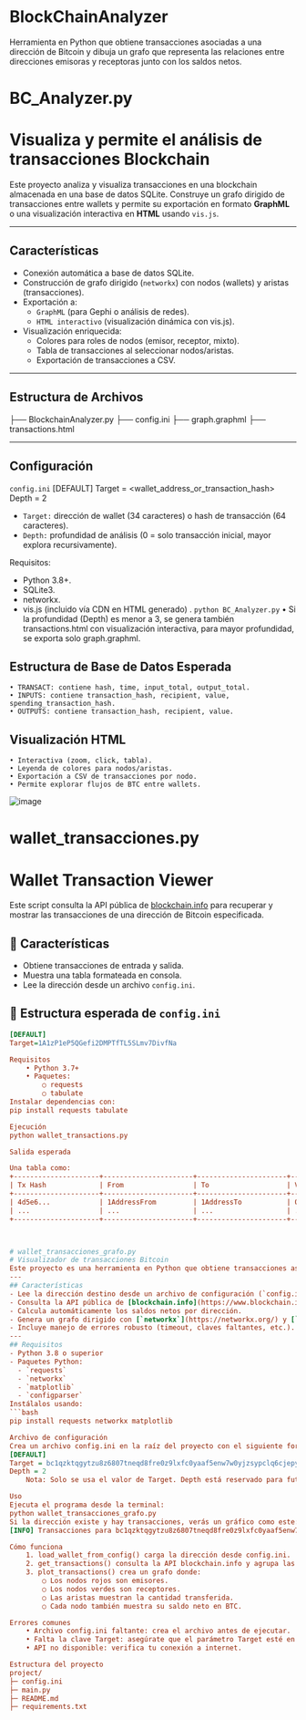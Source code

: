 # BlockChainAnalyzer
Herramienta en Python que obtiene transacciones asociadas a una dirección de Bitcoin y dibuja un grafo que representa las relaciones entre direcciones emisoras y receptoras junto con los saldos netos.

# BC_Analyzer.py
# Visualiza y permite el análisis de transacciones Blockchain

Este proyecto analiza y visualiza transacciones en una blockchain almacenada en una base de datos SQLite. Construye un grafo dirigido de transacciones entre wallets y permite su exportación en formato **GraphML** o una visualización interactiva en **HTML** usando `vis.js`.

---

## Características

- Conexión automática a base de datos SQLite.
- Construcción de grafo dirigido (`networkx`) con nodos (wallets) y aristas (transacciones).
- Exportación a:
  - `GraphML` (para Gephi o análisis de redes).
  - `HTML interactivo` (visualización dinámica con vis.js).
- Visualización enriquecida:
  - Colores para roles de nodos (emisor, receptor, mixto).
  - Tabla de transacciones al seleccionar nodos/aristas.
  - Exportación de transacciones a CSV.

---

## Estructura de Archivos

├── BlockchainAnalyzer.py
├── config.ini
├── graph.graphml
├── transactions.html


---

##  Configuración 

`config.ini`
[DEFAULT]
Target = <wallet_address_or_transaction_hash>
Depth = 2

- `Target:` dirección de wallet (34 caracteres) o hash de transacción (64 caracteres).
- `Depth:` profundidad de análisis (0 = solo transacción inicial, mayor explora recursivamente).


Requisitos:
- Python 3.8+.
- SQLite3.
- networkx.
- vis.js (incluido vía CDN en HTML generado)
.
`python BC_Analyzer.py`
• Si la profundidad (Depth) es menor a 3, se genera también transactions.html con visualización interactiva, para mayor profundidad, se exporta solo graph.graphml.

## Estructura de Base de Datos Esperada
	• TRANSACT: contiene hash, time, input_total, output_total.
	• INPUTS: contiene transaction_hash, recipient, value, spending_transaction_hash.
	• OUTPUTS: contiene transaction_hash, recipient, value.

## Visualización HTML
	• Interactiva (zoom, click, tabla).
	• Leyenda de colores para nodos/aristas.
	• Exportación a CSV de transacciones por nodo.
	• Permite explorar flujos de BTC entre wallets.
![image](https://github.com/user-attachments/assets/4af5ef0f-48fb-4ca5-a8b4-d8d51a066173)

# wallet_transacciones.py

# Wallet Transaction Viewer
Este script consulta la API pública de [blockchain.info](https://blockchain.info) para recuperar y mostrar las transacciones de una dirección de Bitcoin especificada.
## 🚀 Características
- Obtiene transacciones de entrada y salida.
- Muestra una tabla formateada en consola.
- Lee la dirección desde un archivo `config.ini`.
## 📁 Estructura esperada de `config.ini`
```ini
[DEFAULT]
Target=1A1zP1eP5QGefi2DMPTfTL5SLmv7DivfNa

Requisitos
	• Python 3.7+
	• Paquetes:
		○ requests
		○ tabulate
Instalar dependencias con:
pip install requests tabulate

Ejecución
python wallet_transactions.py

Salida esperada

Una tabla como:
+---------------------+----------------------+----------------------+--------------+
| Tx Hash             | From                 | To                   | Value (BTC)  |
+---------------------+----------------------+----------------------+--------------+
| 4d5e6...            | 1AddressFrom         | 1AddressTo           | 0.054321     |
| ...                 | ...                  | ...                  | ...          |
+---------------------+----------------------+----------------------+--------------+



# wallet_transacciones_grafo.py
# Visualizador de transacciones Bitcoin
Este proyecto es una herramienta en Python que obtiene transacciones asociadas a una dirección de Bitcoin y dibuja un grafo que representa las relaciones entre direcciones emisoras y receptoras junto con los saldos netos.
---
## Características
- Lee la dirección destino desde un archivo de configuración (`config.ini`).
- Consulta la API pública de [blockchain.info](https://www.blockchain.info/) para obtener las transacciones.
- Calcula automáticamente los saldos netos por dirección.
- Genera un grafo dirigido con [`networkx`](https://networkx.org/) y [`matplotlib`](https://matplotlib.org/).
- Incluye manejo de errores robusto (timeout, claves faltantes, etc.).
---
## Requisitos
- Python 3.8 o superior
- Paquetes Python:
  - `requests`
  - `networkx`
  - `matplotlib`
  - `configparser`
Instálalos usando:
```bash
pip install requests networkx matplotlib

Archivo de configuración
Crea un archivo config.ini en la raíz del proyecto con el siguiente formato:
[DEFAULT]
Target = bc1qzktqgytzu8z6807tneqd8fre0z9lxfc0yaaf5enw7w0yjzsypclq6cjepy
Depth = 2
	Nota: Solo se usa el valor de Target. Depth está reservado para futuras funciones.

Uso
Ejecuta el programa desde la terminal:
python wallet_transacciones_grafo.py
Si la dirección existe y hay transacciones, verás un gráfico como este:
[INFO] Transacciones para bc1qzktqgytzu8z6807tneqd8fre0z9lxfc0yaaf5enw7w0yjzsypclq6cjepy

Cómo funciona
	1. load_wallet_from_config() carga la dirección desde config.ini.
	2. get_transactions() consulta la API blockchain.info y agrupa las transacciones.
	3. plot_transactions() crea un grafo donde:
		○ Los nodos rojos son emisores.
		○ Los nodos verdes son receptores.
		○ Las aristas muestran la cantidad transferida.
		○ Cada nodo también muestra su saldo neto en BTC.

Errores comunes
	• Archivo config.ini faltante: crea el archivo antes de ejecutar.
	• Falta la clave Target: asegúrate que el parámetro Target esté en la sección [DEFAULT].
	• API no disponible: verifica tu conexión a internet.

Estructura del proyecto
project/
├─ config.ini
├─ main.py
├─ README.md
├─ requirements.txt






